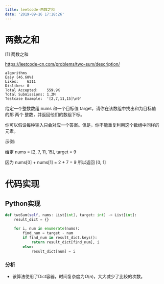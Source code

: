 ```yaml
---
title: leetcode-两数之和
date: '2019-09-16 17:18:26'
---
```


# 两数之和

[1] 两数之和

https://leetcode-cn.com/problems/two-sum/description/

```
algorithms
Easy (46.60%)
Likes:    6311
Dislikes: 0
Total Accepted:    559.9K
Total Submissions: 1.2M
Testcase Example:  '[2,7,11,15]\n9'
```

给定一个整数数组 nums 和一个目标值 target，请你在该数组中找出和为目标值的那 两个 整数，并返回他们的数组下标。

你可以假设每种输入只会对应一个答案。但是，你不能重复利用这个数组中同样的元素。

示例:

给定 nums = [2, 7, 11, 15], target = 9

因为 nums[0] + nums[1] = 2 + 7 = 9
所以返回 [0, 1]

# 代码实现

## Python实现

```python
def twoSum(self, nums: List[int], target: int) -> List[int]:
    result_dict = {}

    for i, num in enumerate(nums):
        find_num = target - num
        if find_num in result_dict.keys():
            return result_dict[find_num], i
        else:
            result_dict[num] = i
```

### 分析

 - 该算法使用了Dict容器，时间复杂度为$O(n)$，大大减少了比较的次数。